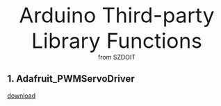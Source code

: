 <center> <font size=10> Arduino Third-party Library Functions </font></center>

<center> from SZDOIT </center>

## 1. Adafruit_PWMServoDriver

[download](https://github.com/SmartArduino/Arduino-Third-party-Libraries/blob/master/ArduinoLibraries.rar)

